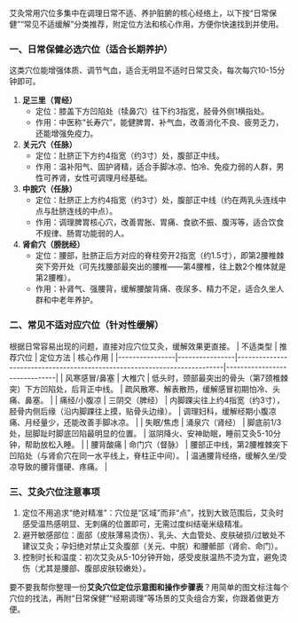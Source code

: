 艾灸常用穴位多集中在调理日常不适、养护脏腑的核心经络上，以下按“日常保健”“常见不适缓解”分类推荐，附定位方法和核心作用，方便你快速找到并使用。


### 一、日常保健必选穴位（适合长期养护）
这类穴位能增强体质、调节气血，适合无明显不适时日常艾灸，每次每穴10-15分钟即可。
1. **足三里（胃经）**  
   - 定位：膝盖下方凹陷处（犊鼻穴）往下约3指宽，胫骨外侧1横指处。  
   - 作用：中医称“长寿穴”，能健脾胃、补气血，改善消化不良、疲劳乏力，还能增强免疫力。
2. **关元穴（任脉）**  
   - 定位：肚脐正下方约4指宽（约3寸）处，腹部正中线。  
   - 作用：温补阳气、固护肾精，适合手脚冰凉、怕冷、免疫力弱的人群，男性可养肾，女性可调理月经基础。
3. **中脘穴（任脉）**  
   - 定位：肚脐正上方约4指宽（约3寸）处，腹部正中线（约在两乳头连线中点与肚脐连线的中点）。  
   - 作用：调理脾胃核心穴，改善胃胀、胃痛、食欲不振、腹泻等，适合饮食不规律、肠胃功能弱的人。
4. **肾俞穴（膀胱经）**  
   - 定位：腰部，肚脐正后方对应的脊柱旁开2指宽（约1.5寸），即第2腰椎棘突下旁开处（可先找腰部最突出的腰椎——第4腰椎，往上数2个椎体就是第2腰椎）。  
   - 作用：补肾气、强腰背，缓解腰酸背痛、夜尿多、精力不足，适合久坐人群和中老年养护。


### 二、常见不适对应穴位（针对性缓解）
根据日常容易出现的问题，直接对应穴位艾灸，缓解效果更直接。
| 不适类型       | 推荐穴位       | 定位方法                                                                 | 核心作用                     |
|----------------|----------------|--------------------------------------------------------------------------|------------------------------|
| 风寒感冒/鼻塞 | 大椎穴         | 低头时，颈部最突出的骨头（第7颈椎棘突）下方凹陷处，后背正中线。           | 疏风散寒、解表散热，缓解感冒初期怕冷、头痛、鼻塞。 |
| 痛经/小腹凉   | 三阴交（脾经） | 内脚踝尖往上约4指宽（约3寸），胫骨内侧后缘（沿内脚踝往上摸，贴骨头边缘）。 | 调理妇科，缓解经期小腹凉痛、月经量少，还能改善手脚冰凉。 |
| 失眠/焦虑     | 涌泉穴（肾经） | 脚底前1/3处，屈脚趾时脚底凹陷最明显的位置。                               | 滋阴降火、安神助眠，睡前艾灸5-10分钟，帮助放松入睡。 |
| 腰背酸痛       | 命门穴（督脉） | 腰部正中线，第2腰椎棘突下凹陷处（与肾俞穴在同一水平线上，脊柱正中间）。   | 温通腰背经络，缓解久坐/受凉导致的腰背僵硬、疼痛。 |


### 三、艾灸穴位注意事项
1. 定位不用追求“绝对精准”：穴位是“区域”而非“点”，找到大致范围后，艾灸时感受温热感明显、无刺痛的位置即可，无需过度纠结毫米级精准。  
2. 避开敏感部位：面部（皮肤薄易烫伤）、乳头、大血管处、皮肤破损/过敏处不建议艾灸；孕妇绝对禁止艾灸腹部（关元、中脘）和腰骶部（肾俞、命门）。  
3. 控制时长和温度：初次艾灸从5-10分钟开始，感受皮肤温热不烫为宜，避免烫伤（尤其是腰部、腹部皮肤较嫩处）。


要不要我帮你整理一份**艾灸穴位定位示意图和操作步骤表**？用简单的图文标注每个穴位的找法，再附“日常保健”“经期调理”等场景的艾灸组合方案，你跟着做更方便。
